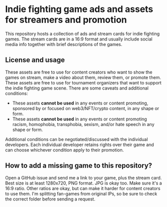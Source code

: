 # Indie fighting game ads and assets for streamers and promotion

This repository hosts a collection of ads and stream cards for indie fighting games. The stream cards are in a 16:9 format and usually include social media info together with brief descriptions of the games.

## License and usage

These assets are free to use for content creators who want to show the games on stream, make a video about them, review them, or promote them. These assets are free to use for tournament organizers that want to support the indie fighting game scene. There are some caveats and additional conditions:
- These assets **cannot be used** in any events or content promoting, sponsored by or focused on web3/NFT/crypto content, in any shape or form.
- These assets **cannot be used** in any events or content promoting racism, homophobia, transphobia, sexism, and/or hate speech in any shape or form.

Additional conditions can be negotiated/discussed with the individual developers. Each individual developer retains rights over their game and can choose whichever condition apply to their promotion.

## How to add a missing game to this repository?

Open a GitHub issue and send me a link to your game, plus the stream card. Best size is at least 1280x720, PNG format. JPG is okay too. Make sure it's a 16:9 ratio. Other ratios are okay, but can make it harder for content creators to use them. I'm splitting fan-games from original IPs, so be sure to check the correct folder before sending a request.
